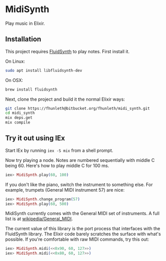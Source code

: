 # MidiSynth

Play music in Elixir.

## Installation

This project requires [FluidSynth](http://www.fluidsynth.org/) to play notes.
First install it.

On Linux:
```sh
sudo apt install libfluidsynth-dev
```

On OSX:
```sh
brew install fluidsynth
```

Next, clone the project and build it the normal Elixir ways:

```sh
git clone https://fhunleth@bitbucket.org/fhunleth/midi_synth.git
cd midi_synth
mix deps.get
mix compile
```

## Try it out using IEx

Start IEx by running `iex -S mix` from a shell prompt.

Now try playing a node. Notes are numbered sequentially with middle C being 60.
Here's how to play middle C for 100 ms.

```elixir
iex> MidiSynth.play(60, 100)
```

If you don't like the piano, switch the instrument to something else. For
example, trumpets (General MIDI instrument 57) are nice:

```elixir
iex> MidiSynth.change_program(57)
iex> MidiSynth.play(60, 500)
```

MidiSynth currently comes with the General MIDI set of instruments. A full list
is at [wikipedia/General_MIDI](https://en.wikipedia.org/wiki/General_MIDI).

The current value of this library is the port process that interfaces with the
FluidSynth library. The Elixir code barely scratches the surface with what's
possible. If you're comfortable with raw MIDI commands, try this out:

```elixir
iex> MidiSynth.midi(<<0x90, 60, 127>>)
iex> MidiSynth.midi(<<0x80, 60, 127>>)
```

